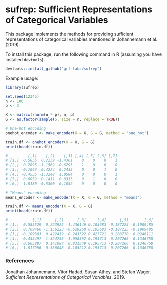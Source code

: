 # sufrep: Sufficient Representations of Categorical Variables

This package implements the methods for providing sufficient representations of categorical variables mentioned in Johannemann et al. (2019).


To install this package, run the following command in R (assuming you have installed `devtools`).

```r
devtools::install_github("grf-labs/sufrep")
```

Example usage:

```r
library(sufrep)

set.seed(12345)
n <- 100
p <- 3

X <- matrix(rnorm(n * p), n, p)
G <- as.factor(sample(5, size = n, replace = TRUE))

# One-hot encoding
onehot_encoder <- make_encoder(X = X, G = G, method = "one_hot")

train.df <- onehot_encoder(X = X, G = G)
print(head(train.df))

#         [,1]    [,2]    [,3] [,4] [,5] [,6] [,7]
# [1,]  0.5855  0.2239 -1.4361    0    0    0    1
# [2,]  0.7095 -1.1562 -0.6293    1    0    0    0
# [3,] -0.1093  0.4224  0.2435    0    0    1    0
# [4,] -0.4535 -1.3248  1.0584    0    0    0    1
# [5,]  0.6059  0.1411  0.8313    0    1    0    0
# [6,] -1.8180 -0.5360  0.1052    0    0    0    0

# "Means" encoding
means_encoder <- make_encoder(X = X, G = G, method = "means")

train.df <- means_encoder(X = X, G = G)
print(head(train.df))

#           [,1]      [,2]      [,3]     [,4]      [,5]       [,6]
# [1,]  0.585529  0.223925 -1.436146 0.103683 -0.187225 -0.1909485
# [2,]  0.709466 -1.156223 -0.629260 0.103683 -0.187225 -0.1909485
# [3,] -0.109303  0.422419  0.243522 0.427721  0.208770  0.0246111
# [4,] -0.453497 -1.324755  1.058362 0.195713 -0.207266  0.1346758
# [5,]  0.605887  0.141084  0.831349 0.195713 -0.207266  0.1346758
# [6,] -1.817956 -0.536048  0.105212 0.195713 -0.207266  0.1346758
```

### References

Jonathan Johannemann, Vitor Hadad, Susan Athey, and Stefan Wager. _Sufficient Representations of Categorical Variables_. 2019.
